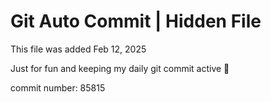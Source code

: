 # Git Auto Commit | Hidden File

This file was added Feb 12, 2025

Just for fun and keeping my daily git commit active 🤪

commit number: 85815
